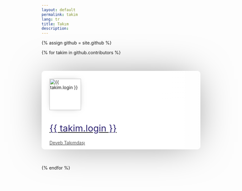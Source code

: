 ```yaml
---
layout: default
permalink: takim
lang: tr
title: Takım
description: 
---
```

{% assign github = site.github %}

{% for takim in github.contributors %}
<div class="takımdaş-deriti">
  <div class="bilgi-alanı">
    <div data-gnl="lt" class="bilgi-başı">
      <img class="locandina" src="{{takim.avatar_url}}" alt="{{ takim.login }}"/>
      <a href="{{takim.html_url}}">
      	<h1>{{ takim.login }}</h1>
      	<h4>Deveb Takımdaşı</h4>
      </a>
      <div>
      	<span class="benzersiz">{{ takim.id }}</span>
      </div>
      <div class="alt-alan">
      <a href="{{takim.html_url}}">
      	<p class="type">{{ takim.html_url }}</p>
      </a>
      </div>	      
    </div>
  </div>
  <div class="alt-deri" style="background: url('{{takim.avatar_url}}')"></div>
</div>
{% endfor %}

<style type="text/css">
.takımdaş-deriti {
	position: relative;
  max-width: 800px;
  height: 250px;
  margin: 50px auto;
  overflow: hidden;
  border-radius: 10px;
  transition: all 0.4s;
  box-shadow: 0px 0px 120px -25px rgba(0, 0, 0, 0.5);
}
.takımdaş-deriti:hover {
  -webkit-transform: scale(1.02);
          transform: scale(1.02);
  box-shadow: 0px 0px 80px -25px rgba(0, 0, 0, 0.5);
  transition: all 0.4s;
}
.takımdaş-deriti .bilgi-alanı {
  height: 100%;
  background-blend-mode: multiply;
  z-index: 2;
  border-radius: 10px;
}
.takımdaş-deriti .bilgi-alanı .bilgi-başı {
  position: relative;
  padding: 25px;
  height: 100%;
}
.takımdaş-deriti .bilgi-alanı .bilgi-başı h1 {
	font-size: 1.8rem;
  color: #2c2171;
  font-weight: 400;
}
.takımdaş-deriti .bilgi-alanı .bilgi-başı h4 {
  color: #555;
  font-weight: 400;
}
.takımdaş-deriti .bilgi-alanı .bilgi-başı .benzersiz {
  display: inline-block;
  margin-top: 15px;
  color: #555;
  padding: 5px;
  border-radius: 5px;
  border: 1px solid rgba(0, 0, 0, 0.05);
}
.takımdaş-deriti .bilgi-alanı .bilgi-başı .type {
  display: inline-block;
  color: #959595;
}
.takımdaş-deriti .bilgi-alanı .bilgi-başı .locandina {
  position: relative;
  margin-right: 15px;
  height: 100%;
  box-shadow: 0 0 20px -10px rgba(0, 0, 0, 0.5);
  max-width: 100px;
max-height: 100px;
}


.takımdaş-deriti .bilgi-alanı .alt-alan {
  min-height: 10%;
  padding-bottom: 20px;
}

.takımdaş-deriti .alt-deri {
  position: absolute;
  top: 0;
  z-index: 1;
  height: 100%;
  right: 0;
  background-size: cover;
  border-radius: 11px;
}


  .bilgi-alanı {
    background: linear-gradient(to right, #ffffff 75%, transparent 120%);
  }

  .alt-deri {
    width: 100%;
    background-repeat: no-repeat !important;
	background-position-x: right !important;
	background-position:center right fixed; 
	  -webkit-background-size: cover;
	  -moz-background-size: cover;
	  -o-background-size: cover;
	  background-size: cover;
	  background-size: auto 100% !important;
  }

</style>
